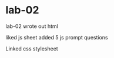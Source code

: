 # lab-02
lab-02
wrote out html

liked js sheet
    added 5 js prompt questions

Linked css stylesheet
    